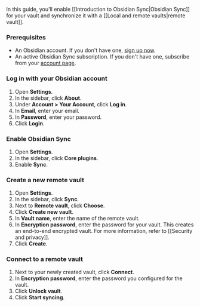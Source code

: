 In this guide, you'll enable [[Introduction to Obsidian Sync|Obsidian Sync]] for your vault and synchronize it with a [[Local and remote vaults|remote vault]].

### Prerequisites

- An Obsidian account. If you don't have one, [sign up now](https://obsidian.md/account#mode=signup).
- An active Obsidian Sync subscription. If you don't have one, subscribe from your [account page](https://obsidian.md/account).

### Log in with your Obsidian account

1. Open **Settings**.
1. In the sidebar, click **About**.
1. Under **Account > Your Account**, click **Log in**.
1. In **Email**, enter your email.
1. In **Password**, enter your password.
1. Click **Login**.

### Enable Obsidian Sync

1. Open **Settings**.
1. In the sidebar, click **Core plugins**.
1. Enable **Sync**.

### Create a new remote vault

1. Open **Settings**.
1. In the sidebar, click **Sync**.
1. Next to **Remote vault**, click **Choose**.
1. Click **Create new vault**.
1. In **Vault name**, enter the name of the remote vault.
1. In **Encryption password**, enter the password for your vault. This creates an end-to-end encrypted vault. For more information, refer to [[Security and privacy]].
1. Click **Create**.

### Connect to a remote vault

1. Next to your newly created vault, click **Connect**.
1. In **Encryption password**, enter the password you configured for the vault.
1. Click **Unlock vault**.
1. Click **Start syncing**.
